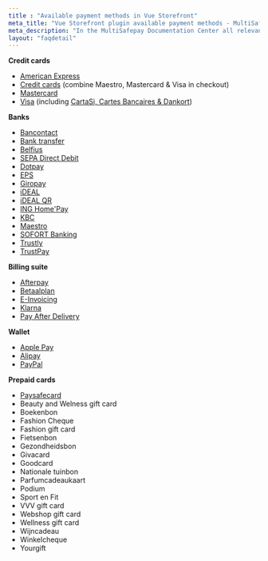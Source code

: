 ```yaml
---
title : "Available payment methods in Vue Storefront"
meta_title: "Vue Storefront plugin available payment methods - MultiSafepay Documentation Center"
meta_description: "In the MultiSafepay Documentation Center all relevant information regarding our Plugins and API. As well as Support pages for Payment Method, Tools and General Questions. You can also find the contact details of our Support Team and Integration Team."
layout: "faqdetail"
---
```

__Credit cards__

+ [American Express](/payment-methods/credit-and-debit-cards/creditcards/)
+ [Credit cards](/payment-methods/credit-and-debit-cards/creditcards/) (combine Maestro, Mastercard & Visa in checkout)
+ [Mastercard](/payment-methods/credit-and-debit-cards/creditcards/)
+ [Visa](/payment-methods/credit-and-debit-cards/creditcards/) (including [CartaSi, Cartes Bancaires & Dankort](/payment-methods/credit-and-debit-cards/branded-credit-cards/))

__Banks__

+ [Bancontact](/payment-methods/banks/bancontact/)
+ [Bank transfer](/payment-methods/banks/bank-transfer/)
+ [Belfius](/payment-methods/banks/belfius/)
+ [SEPA Direct Debit](/payment-methods/banks/sepa-direct-debit/)
+ [Dotpay](/payment-methods/banks/dotpay/)
+ [EPS](/payment-methods/banks/eps/)
+ [Giropay](/payment-methods/banks/giropay/)
+ [iDEAL](/payment-methods/banks/ideal/)
+ [iDEAL QR](/payment-methods/banks/idealqr/)
+ [ING Home'Pay](/payment-methods/banks/ing-home-pay/)
+ [KBC](/payment-methods/banks/kbc/)
+ [Maestro](/payment-methods/maestro/)
+ [SOFORT Banking](/payment-methods/banks/sofort-banking/)
+ [Trustly](/payment-methods/banks/trustly/)
+ [TrustPay](/payment-methods/banks/trustpay/)

__Billing suite__

+ [Afterpay](/payment-methods/billing-suite/afterpay/)
+ [Betaalplan](/payment-methods/billing-suite/betaalplan/)
+ [E-Invoicing](/payment-methods/billing-suite/e-invoicing/)
+ [Klarna](/payment-methods/billing-suite/klarna/)
+ [Pay After Delivery](/payment-methods/billing-suite/pay-after-delivery/)

__Wallet__ 

+ [Apple Pay](/payment-methods/wallet/applepay/)
+ [Alipay](/payment-methods/wallet/alipay/)
+ [PayPal](/payment-methods/wallet/paypal/)

__Prepaid cards__ 

+ [Paysafecard](/payment-methods/prepaid-cards/paysafecard/)
+ Beauty and Welness gift card
+ Boekenbon
+ Fashion Cheque
+ Fashion gift card
+ Fietsenbon
+ Gezondheidsbon
+ Givacard
+ Goodcard
+ Nationale tuinbon
+ Parfumcadeaukaart
+ Podium
+ Sport en Fit
+ VVV gift card
+ Webshop gift card
+ Wellness gift card
+ Wijncadeau
+ Winkelcheque
+ Yourgift
